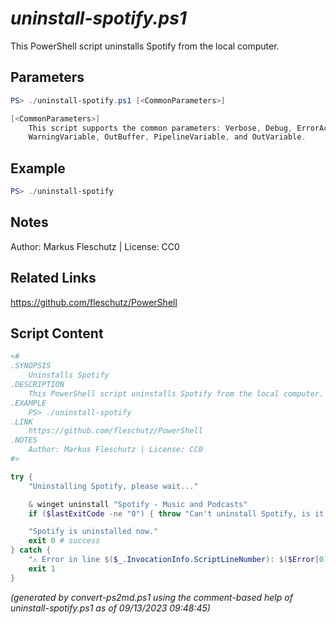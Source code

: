 *uninstall-spotify.ps1*
================

This PowerShell script uninstalls Spotify from the local computer.

Parameters
----------
```powershell
PS> ./uninstall-spotify.ps1 [<CommonParameters>]

[<CommonParameters>]
    This script supports the common parameters: Verbose, Debug, ErrorAction, ErrorVariable, WarningAction, 
    WarningVariable, OutBuffer, PipelineVariable, and OutVariable.
```

Example
-------
```powershell
PS> ./uninstall-spotify

```

Notes
-----
Author: Markus Fleschutz | License: CC0

Related Links
-------------
https://github.com/fleschutz/PowerShell

Script Content
--------------
```powershell
<#
.SYNOPSIS
	Uninstalls Spotify
.DESCRIPTION
	This PowerShell script uninstalls Spotify from the local computer.
.EXAMPLE
	PS> ./uninstall-spotify
.LINK
	https://github.com/fleschutz/PowerShell
.NOTES
	Author: Markus Fleschutz | License: CC0
#>

try {
	"Uninstalling Spotify, please wait..."

	& winget uninstall "Spotify - Music and Podcasts"
	if ($lastExitCode -ne "0") { throw "Can't uninstall Spotify, is it installed?" }

	"Spotify is uninstalled now."
	exit 0 # success
} catch {
	"⚠️ Error in line $($_.InvocationInfo.ScriptLineNumber): $($Error[0])"
	exit 1
}
```

*(generated by convert-ps2md.ps1 using the comment-based help of uninstall-spotify.ps1 as of 09/13/2023 09:48:45)*
